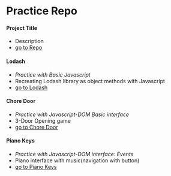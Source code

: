 # Practice Repo

#### Project Title
- Description
- [go to Repo](https://github.com/soohyeok/Practice)
#### Lodash
- *Practice with Basic Javascript*
- Recreating Lodash library as object methods with Javascript
- [go to Lodash](https://github.com/soohyeok/Practice/tree/master/Lodash)
#### Chore Door
- *Practice with Javascript-DOM Basic interface*
- 3-Door Opening game
- [go to Chore Door](https://github.com/soohyeok/Practice/tree/master/Chore%20Door)
#### Piano Keys
- *Practice with Javascript-DOM interface: Events*
- Piano interface with music(navigation with button)
- [go to Piano Keys](https://github.com/soohyeok/Practice/tree/master/Piano%20Keys)


